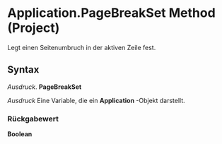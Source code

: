 
# Application.PageBreakSet Method (Project)

Legt einen Seitenumbruch in der aktiven Zeile fest.


## Syntax

 _Ausdruck_. **PageBreakSet**

 _Ausdruck_ Eine Variable, die ein **Application** -Objekt darstellt.


### Rückgabewert

 **Boolean**


